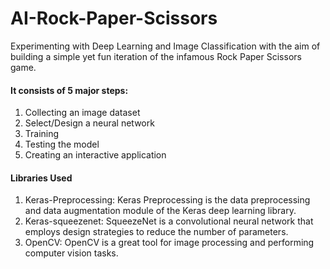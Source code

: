 # AI-Rock-Paper-Scissors
Experimenting with Deep Learning and Image Classification with the aim of building a simple yet fun iteration of the infamous Rock Paper Scissors game.

#### It consists of 5 major steps:
1. Collecting an image dataset
2. Select/Design a neural network
3. Training
4. Testing the model
5. Creating an interactive application

#### Libraries Used
1. Keras-Preprocessing: Keras Preprocessing is the data preprocessing and data augmentation module of the Keras deep learning library.
2. Keras-squeezenet: SqueezeNet is a convolutional neural network that employs design strategies to reduce the number of parameters.
3. OpenCV: OpenCV is a great tool for image processing and performing computer vision tasks.
